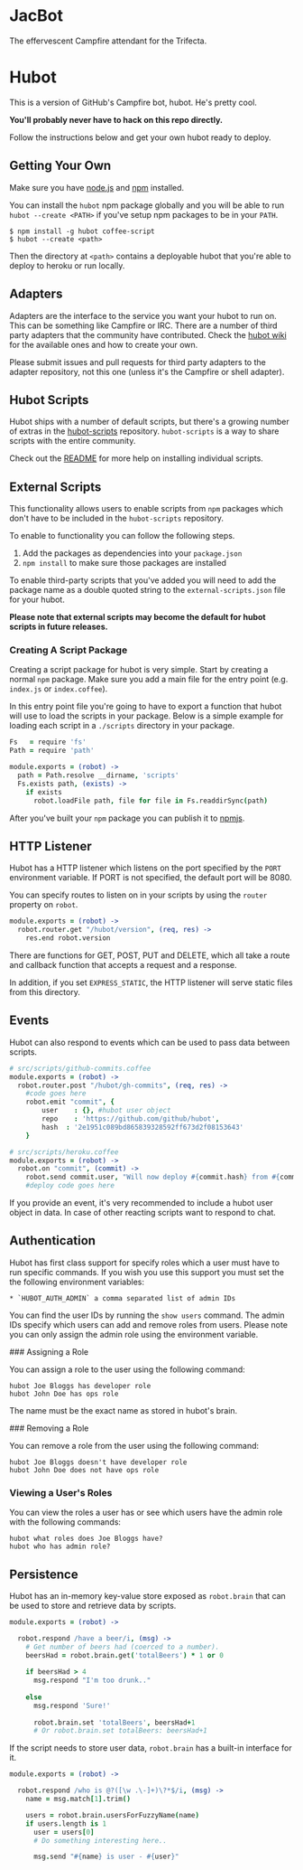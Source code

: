 # JacBot

The effervescent Campfire attendant for the Trifecta.


# Hubot

This is a version of GitHub's Campfire bot, hubot. He's pretty cool.

**You'll probably never have to hack on this repo directly.**

Follow the instructions below and get your own hubot ready to deploy.

## Getting Your Own

Make sure you have [node.js][nodejs] and [npm][npmjs] installed.

You can install the `hubot` npm package globally and you will be able to run
`hubot --create <PATH>` if you've setup npm packages to be in your `PATH`.

    $ npm install -g hubot coffee-script
    $ hubot --create <path>

Then the directory at `<path>` contains a deployable hubot that you're able to
deploy to heroku or run locally.

## Adapters

Adapters are the interface to the service you want your hubot to run on. This
can be something like Campfire or IRC. There are a number of third party
adapters that the community have contributed. Check the
[hubot wiki][hubot-wiki] for the available ones and how to create your own.

Please submit issues and pull requests for third party adapters to the adapter
repository, not this one (unless it's the Campfire or shell adapter).

## Hubot Scripts

Hubot ships with a number of default scripts, but there's a growing number of
extras in the [hubot-scripts][hubot-scripts] repository. `hubot-scripts` is a
way to share scripts with the entire community.

Check out the [README][hubot-scripts-readme] for more help on installing
individual scripts.

## External Scripts

This functionality allows users to enable scripts from `npm` packages which
don't have to be included in the `hubot-scripts` repository.

To enable to functionality you can follow the following steps.

1. Add the packages as dependencies into your `package.json`
2. `npm install` to make sure those packages are installed

To enable third-party scripts that you've added you will need to add the package
name as a double quoted string to the `external-scripts.json` file for your
hubot.

**Please note that external scripts may become the default for hubot scripts in
future releases.**

### Creating A Script Package

Creating a script package for hubot is very simple. Start by creating a normal
`npm` package. Make sure you add a main file for the entry point (e.g.
`index.js` or `index.coffee`).

In this entry point file you're going to have to export a function that hubot
will use to load the scripts in your package. Below is a simple example for
loading each script in a `./scripts` directory in your package.

```coffeescript
Fs   = require 'fs'
Path = require 'path'

module.exports = (robot) ->
  path = Path.resolve __dirname, 'scripts'
  Fs.exists path, (exists) ->
    if exists
      robot.loadFile path, file for file in Fs.readdirSync(path)
```

After you've built your `npm` package you can publish it to [npmjs][npmjs].

## HTTP Listener

Hubot has a HTTP listener which listens on the port specified by the `PORT`
environment variable. If PORT is not specified, the default port will be 8080.

You can specify routes to listen on in your scripts by using the `router`
property on `robot`.

```coffeescript
module.exports = (robot) ->
  robot.router.get "/hubot/version", (req, res) ->
    res.end robot.version
```

There are functions for GET, POST, PUT and DELETE, which all take a route and
callback function that accepts a request and a response.

In addition, if you set `EXPRESS_STATIC`, the HTTP listener will serve static
files from this directory.

## Events

Hubot can also respond to events which can be used to pass data between scripts.

```coffeescript
# src/scripts/github-commits.coffee
module.exports = (robot) ->
  robot.router.post "/hubot/gh-commits", (req, res) ->
  	#code goes here
    robot.emit "commit", {
        user    : {}, #hubot user object
        repo    : 'https://github.com/github/hubot',
        hash  : '2e1951c089bd865839328592ff673d2f08153643'
    }
```
```coffeescript
# src/scripts/heroku.coffee
module.exports = (robot) ->
  robot.on "commit", (commit) ->
    robot.send commit.user, "Will now deploy #{commit.hash} from #{commit.repo}!"
    #deploy code goes here
```

If you provide an event, it's very recommended to include a hubot user object
in data. In case of other reacting scripts want to respond to chat.

## Authentication

Hubot has first class support for specify roles which a user must have to run
specific commands. If you wish you use this support you must set the the
following environment variables:

    * `HUBOT_AUTH_ADMIN` a comma separated list of admin IDs

You can find the user IDs by running the `show users` command. The admin IDs
specify which users can add and remove roles from users. Please note you can
only assign the admin role using the environment variable.

### Assigning a Role

You can assign a role to the user using the following command:

    hubot Joe Bloggs has developer role
    hubot John Doe has ops role

The name must be the exact name as stored in hubot's brain.

### Removing a Role

You can remove a role from the user using the following command:

    hubot Joe Bloggs doesn't have developer role
    hubot John Doe does not have ops role

### Viewing a User's Roles

You can view the roles a user has or see which users have the admin role with
the following commands:

    hubot what roles does Joe Bloggs have?
    hubot who has admin role?

## Persistence

Hubot has an in-memory key-value store exposed as `robot.brain` that can be
used to store and retrieve data by scripts.

```coffeescript
module.exports = (robot) ->

  robot.respond /have a beer/i, (msg) ->
    # Get number of beers had (coerced to a number).
    beersHad = robot.brain.get('totalBeers') * 1 or 0
    
    if beersHad > 4
      msg.respond "I'm too drunk.."
    
    else
      msg.respond 'Sure!'
      
      robot.brain.set 'totalBeers', beersHad+1
      # Or robot.brain.set totalBeers: beersHad+1
```

If the script needs to store user data, `robot.brain` has a built-in interface
for it.

```coffeescript
module.exports = (robot) ->

  robot.respond /who is @?([\w .\-]+)\?*$/i, (msg) ->
    name = msg.match[1].trim()

    users = robot.brain.usersForFuzzyName(name)
    if users.length is 1
      user = users[0]
      # Do something interesting here..

      msg.send "#{name} is user - #{user}"
```

[nodejs]: http://nodejs.org
[npmjs]: http://npmjs.org
[hubot-wiki]: https://github.com/github/hubot/wiki
[hubot-scripts]: https://github.com/github/hubot-scripts
[hubot-scripts-readme]: https://github.com/github/hubot-scripts#readme
